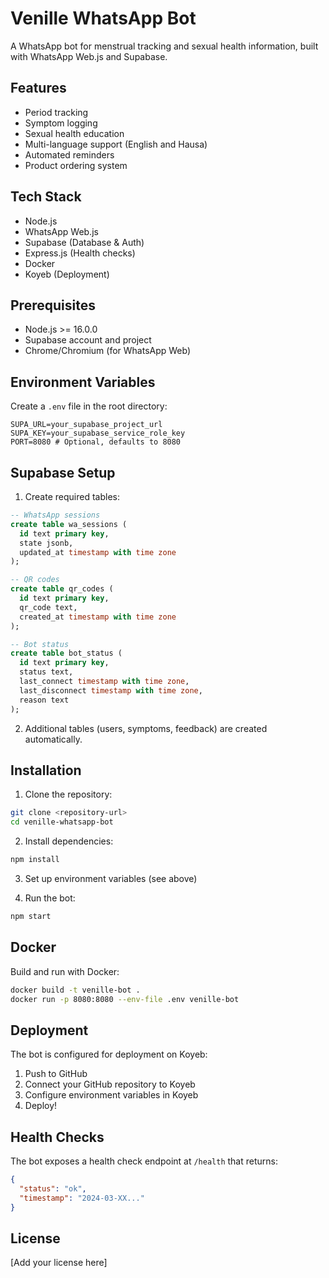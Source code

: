 # Venille WhatsApp Bot

A WhatsApp bot for menstrual tracking and sexual health information, built with WhatsApp Web.js and Supabase.

## Features

- Period tracking
- Symptom logging
- Sexual health education
- Multi-language support (English and Hausa)
- Automated reminders
- Product ordering system

## Tech Stack

- Node.js
- WhatsApp Web.js
- Supabase (Database & Auth)
- Express.js (Health checks)
- Docker
- Koyeb (Deployment)

## Prerequisites

- Node.js >= 16.0.0
- Supabase account and project
- Chrome/Chromium (for WhatsApp Web)

## Environment Variables

Create a `.env` file in the root directory:

```env
SUPA_URL=your_supabase_project_url
SUPA_KEY=your_supabase_service_role_key
PORT=8080 # Optional, defaults to 8080
```

## Supabase Setup

1. Create required tables:

```sql
-- WhatsApp sessions
create table wa_sessions (
  id text primary key,
  state jsonb,
  updated_at timestamp with time zone
);

-- QR codes
create table qr_codes (
  id text primary key,
  qr_code text,
  created_at timestamp with time zone
);

-- Bot status
create table bot_status (
  id text primary key,
  status text,
  last_connect timestamp with time zone,
  last_disconnect timestamp with time zone,
  reason text
);
```

2. Additional tables (users, symptoms, feedback) are created automatically.

## Installation

1. Clone the repository:
```bash
git clone <repository-url>
cd venille-whatsapp-bot
```

2. Install dependencies:
```bash
npm install
```

3. Set up environment variables (see above)

4. Run the bot:
```bash
npm start
```

## Docker

Build and run with Docker:

```bash
docker build -t venille-bot .
docker run -p 8080:8080 --env-file .env venille-bot
```

## Deployment

The bot is configured for deployment on Koyeb:

1. Push to GitHub
2. Connect your GitHub repository to Koyeb
3. Configure environment variables in Koyeb
4. Deploy!

## Health Checks

The bot exposes a health check endpoint at `/health` that returns:
```json
{
  "status": "ok",
  "timestamp": "2024-03-XX..."
}
```

## License

[Add your license here]

